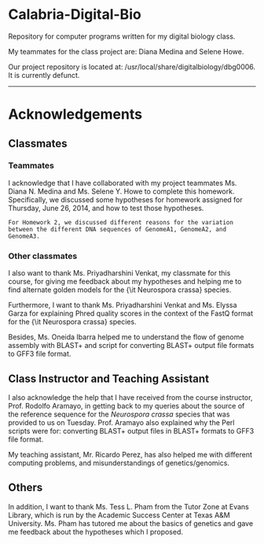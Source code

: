 Calabria-Digital-Bio
====================

Repository for computer programs written for my digital biology class.


My teammates for the class project are: Diana Medina and Selene Howe.



Our project repository is located at: /usr/local/share/digitalbiology/dbg0006. It is currently defunct.


---

# Acknowledgements

## Classmates

### Teammates
I acknowledge that I have collaborated with my project teammates Ms. Diana N. Medina and Ms. Selene Y. Howe to complete this homework. Specifically, we discussed some hypotheses for homework assigned for Thursday, June 26, 2014, and how to test those hypotheses.

	For Homework 2, we discussed different reasons for the variation between the different DNA sequences of GenomeA1, GenomeA2, and GenomeA3.

### Other classmates
I also want to thank Ms. Priyadharshini Venkat, my classmate for this course, for giving me feedback about my hypotheses and helping me to find alternate golden models for the {\it Neurospora crassa} species.

Furthermore, I want to thank Ms. Priyadharshini Venkat and Ms. Elyssa Garza for explaining Phred quality scores in the context of the FastQ format for the {\it Neurospora crassa} species.

Besides, Ms. Oneida Ibarra helped me to understand the flow of genome assembly with BLAST+ and script for converting BLAST+ output file formats to GFF3 file format.

## Class Instructor and Teaching Assistant
I also acknowledge the help that I have received from the course instructor, Prof. Rodolfo Aramayo, in getting back to my queries about the source of the reference sequence for the *Neurospora crassa* species that was provided to us on Tuesday. Prof. Aramayo also explained why the Perl scripts were for: converting BLAST+ output files in BLAST+ formats to GFF3 file format.

My teaching assistant, Mr. Ricardo Perez, has also helped me with different computing problems, and misunderstandings of genetics/genomics.

## Others
In addition, I want to thank Ms. Tess L. Pham from the Tutor Zone at Evans Library, which is run by the Academic Success Center at Texas A\&M University. Ms. Pham has tutored me about the basics of genetics and gave me feedback about the hypotheses which I proposed.


